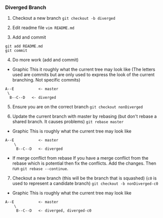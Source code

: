 ### Diverged Branch
1. Checkout a new branch
`git checkout -b diverged`

2. Edit readme file
`vim README.md`

3. Add and commit
```
git add README.md
git commit
```

4. Do more work (add and commit)

* Graphic
This it roughly what the current tree may look like
(The letters used are commits but are only used to express the look of the current branching. Not specific commits)
```
A--E           <- master
 \
  B--C--D   <- diverged
```

5. Ensure you are on the correct branch
`git checkout nonDiverged`

6. Update the current branch with master by rebasing (but don't rebase a shared branch. It causes problems)
`git rebase master`

* Graphic
This is roughly what the current tree may look like
```
A--E           <- master
    \
     B--C--D   <- diverged
```

* If merge conflict from rebase
    If you have a merge conflict from the rebase which is potential then fix the conflicts.
    Add the changes.
    Then run `git rebase --continue`.

7. Checkout a new branch (this will be the branch that is squashed)
(`c0` is used to represent a candidate branch)
`git checkout -b nonDiverged-c0`

* Graphic
This is roughly what the current tree may look like
```
A--E           <- master
    \
     B--C--D   <- diverged, diverged-c0
```
